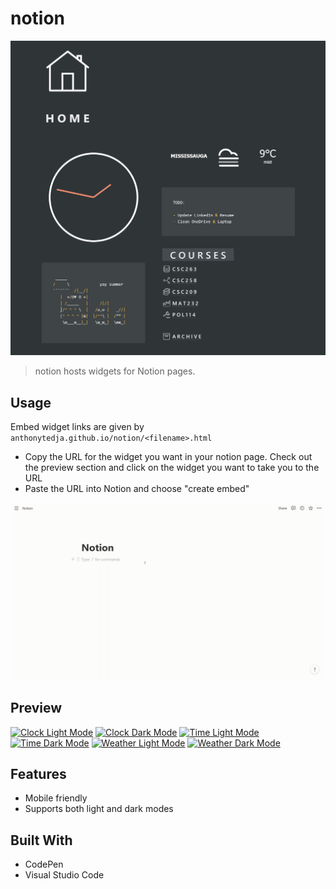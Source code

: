 # notion

[![Widgets Preview](assets/usage.jpg)](https://anthonytedja.github.io/takeout/)

> notion hosts widgets for Notion pages.

## Usage

Embed widget links are given by `anthonytedja.github.io/notion/<filename>.html`

- Copy the URL for the widget you want in your notion page. Check out the preview section and click on the widget you want to take you to the URL
- Paste the URL into Notion and choose "create embed"

![Embed](assets/embed.gif)

## Preview

[![Clock Light Mode](assets/clock-light.jpg)](https://anthonytedja.github.io/notion/clock-light.html)
[![Clock Dark Mode](assets/clock-dark.jpg)](https://anthonytedja.github.io/notion/clock-dark.html)
[![Time Light Mode](assets/time-light.jpg)](https://anthonytedja.github.io/notion/time-light.html)
[![Time Dark Mode](assets/time-dark.jpg)](https://anthonytedja.github.io/notion/time-dark.html)
[![Weather Light Mode](assets/weather-light.jpg)](https://anthonytedja.github.io/notion/weather-light.html)
[![Weather Dark Mode](assets/weather-dark.jpg)](https://anthonytedja.github.io/notion/weather-dark.html)

## Features

- Mobile friendly
- Supports both light and dark modes

## Built With

- CodePen
- Visual Studio Code
